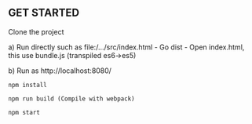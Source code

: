## GET STARTED

Clone the project

a)  Run directly such as file:/.../src/index.html
    - Go dist
    - Open index.html, this use bundle.js (transpiled es6->es5)

b) Run as http://localhost:8080/

    npm install

    npm run build (Compile with webpack)

    npm start
